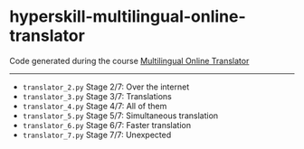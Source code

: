 # hyperskill-multilingual-online-translator
Code generated during the course [Multilingual Online Translator](https://hyperskill.org/projects/99)

---

- <code>translator_2.py</code> Stage 2/7: Over the internet
- <code>translator_3.py</code> Stage 3/7: Translations
- <code>translator_4.py</code> Stage 4/7: All of them
- <code>translator_5.py</code> Stage 5/7: Simultaneous translation
- <code>translator_6.py</code> Stage 6/7: Faster translation
- <code>translator_7.py</code> Stage 7/7: Unexpected
